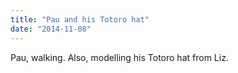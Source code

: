 ```yaml
---
title: "Pau and his Totoro hat"
date: "2014-11-08"
---
```


Pau, walking. Also, modelling his Totoro hat from Liz.
